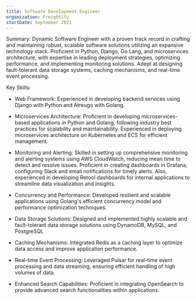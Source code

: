 ```yaml
---
title: Software Development Engineer
organization: Freightify
startDate: September 2021
---
```


Summary:
Dynamic Software Engineer with a proven track record in crafting and maintaining robust, scalable software solutions utilizing an expansive technology stack. Proficient in Python, Django, Go Lang, and microservices architecture, with expertise in leading deployment strategies, optimizing performance, and implementing monitoring solutions. Adept at designing fault-tolerant data storage systems, caching mechanisms, and real-time event processing.

Key Skills:

- Web Framework: Experienced in developing backend services using Django with Python and Atreugo with Golang.

- Microservices Architecture: Proficient in developing microservices-based applications in Python and Golang, following industry best practices for scalability and maintainability. Experienced in deploying microservices architecture on Kubernetes and ECS for efficient management.

- Monitoring and Alerting: Skilled in setting up comprehensive monitoring and alerting systems using AWS CloudWatch, reducing mean time to detect and resolve issues. Proficient in creating dashboards in Grafana, configuring Slack and email notifications for timely alerts. Also, experienced in developing Retool dashboards for internal applications to streamline data visualization and insights.

- Concurrency and Performance: Developed resilient and scalable applications using Golang's efficient concurrency model and performance optimization techniques.

- Data Storage Solutions: Designed and implemented highly scalable and fault-tolerant data storage solutions using DynamoDB, MySQL, and PostgreSQL

- Caching Mechanisms: Integrated Redis as a caching layer to optimize data access and improve application performance.

- Real-time Event Processing: Leveraged Pulsar for real-time event processing and data streaming, ensuring efficient handling of high volumes of data.

- Enhanced Search Capabilities: Proficient in integrating OpenSearch to provide advanced search functionalities within applications.
